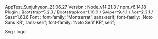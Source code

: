 AppTest_Sunjuhyeon_23.06.27
Version : Node_v14.21.3 / npm_v6.14.18
Plugin : Bootstrap^5.2.3 / BootstrapIcon^1.10.0 / Swiper^9.4.1 / Aos^2.3.1 / Sass^1.63.6
Font : font-family: 'Montserrat', sans-serif;
       font-family: 'Noto Sans KR', sans-serif;
       font-family: 'Noto Serif KR', serif;

Svg : logo